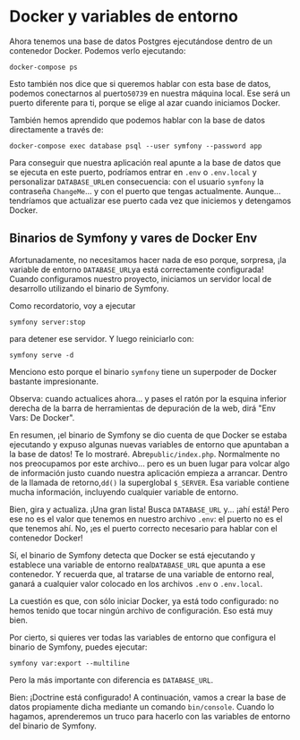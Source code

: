 # Docker y variables de entorno

Ahora tenemos una base de datos Postgres ejecutándose dentro de un contenedor Docker. Podemos verlo ejecutando:

```terminal
docker-compose ps
```

Esto también nos dice que si queremos hablar con esta base de datos, podemos conectarnos al puerto`50739` en nuestra máquina local. Ese será un puerto diferente para ti, porque se elige al azar cuando iniciamos Docker.

También hemos aprendido que podemos hablar con la base de datos directamente a través de:

```terminal
docker-compose exec database psql --user symfony --password app
```

Para conseguir que nuestra aplicación real apunte a la base de datos que se ejecuta en este puerto, podríamos entrar en `.env` o `.env.local` y personalizar `DATABASE_URL`en consecuencia: con el usuario `symfony` la contraseña `ChangeMe`... y con el puerto que tengas actualmente. Aunque... tendríamos que actualizar ese puerto cada vez que iniciemos y detengamos Docker.

## Binarios de Symfony y vares de Docker Env

Afortunadamente, no necesitamos hacer nada de eso porque, sorpresa, ¡la variable de entorno `DATABASE_URL`ya está correctamente configurada! Cuando configuramos nuestro proyecto, iniciamos un servidor local de desarrollo utilizando el binario de Symfony.

Como recordatorio, voy a ejecutar

```terminal
symfony server:stop
```

para detener ese servidor. Y luego reiniciarlo con:

```terminal
symfony serve -d
```

Menciono esto porque el binario `symfony` tiene un superpoder de Docker bastante impresionante.

Observa: cuando actualices ahora... y pases el ratón por la esquina inferior derecha de la barra de herramientas de depuración de la web, dirá "Env Vars: De Docker".

En resumen, ¡el binario de Symfony se dio cuenta de que Docker se estaba ejecutando y expuso algunas nuevas variables de entorno que apuntaban a la base de datos! Te lo mostraré. Abre`public/index.php`. Normalmente no nos preocupamos por este archivo... pero es un buen lugar para volcar algo de información justo cuando nuestra aplicación empieza a arrancar. Dentro de la llamada de retorno,`dd()` la superglobal `$_SERVER`. Esa variable contiene mucha información, incluyendo cualquier variable de entorno.

Bien, gira y actualiza. ¡Una gran lista! Busca `DATABASE_URL` y... ¡ahí está! Pero ese no es el valor que tenemos en nuestro archivo `.env`: el puerto no es el que tenemos ahí. No, ¡es el puerto correcto necesario para hablar con el contenedor Docker!

Sí, el binario de Symfony detecta que Docker se está ejecutando y establece una variable de entorno real`DATABASE_URL` que apunta a ese contenedor. Y recuerda que, al tratarse de una variable de entorno real, ganará a cualquier valor colocado en los archivos `.env` o `.env.local`.

La cuestión es que, con sólo iniciar Docker, ya está todo configurado: no hemos tenido que tocar ningún archivo de configuración. Eso está muy bien.

Por cierto, si quieres ver todas las variables de entorno que configura el binario de Symfony, puedes ejecutar:

```terminal
symfony var:export --multiline
```

Pero la más importante con diferencia es `DATABASE_URL`.

Bien: ¡Doctrine está configurado! A continuación, vamos a crear la base de datos propiamente dicha mediante un comando `bin/console`. Cuando lo hagamos, aprenderemos un truco para hacerlo con las variables de entorno del binario de Symfony.
